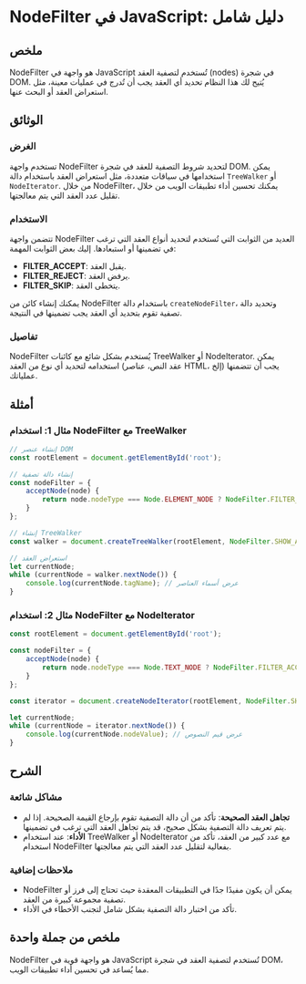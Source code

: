 <!--
Meta Description: # NodeFilter في JavaScript: دليل شامل ## ملخص NodeFilter هو واجهة في JavaScript تُستخدم لتصفية العقد (nodes) في شجرة DOM. يُتيح لك هذا النظام تحديد أي...
Meta Keywords: nodefilter, العقد, دالة, const, node
-->

# NodeFilter في JavaScript: دليل شامل

## ملخص
NodeFilter هو واجهة في JavaScript تُستخدم لتصفية العقد (nodes) في شجرة DOM. يُتيح لك هذا النظام تحديد أي العقد يجب أن تُدرج في عمليات معينة، مثل استعراض العقد أو البحث عنها.

## الوثائق
### الغرض
تستخدم واجهة NodeFilter لتحديد شروط التصفية للعقد في شجرة DOM. يمكن استخدامها في سياقات متعددة، مثل استعراض العقد باستخدام دالة `TreeWalker` أو `NodeIterator`. من خلال NodeFilter، يمكنك تحسين أداء تطبيقات الويب من خلال تقليل عدد العقد التي يتم معالجتها.

### الاستخدام
تتضمن واجهة NodeFilter العديد من الثوابت التي تُستخدم لتحديد أنواع العقد التي ترغب في تضمينها أو استبعادها. إليك بعض الثوابت المهمة:

- **FILTER_ACCEPT**: يقبل العقد.
- **FILTER_REJECT**: يرفض العقد.
- **FILTER_SKIP**: يتخطى العقد.

يمكنك إنشاء كائن من NodeFilter باستخدام دالة `createNodeFilter`، وتحديد دالة تصفية تقوم بتحديد أي العقد يجب تضمينها في النتيجة.

### تفاصيل
NodeFilter يُستخدم بشكل شائع مع كائنات TreeWalker أو NodeIterator. يمكن استخدامه لتحديد أي نوع من العقد (عقد النص، عناصر HTML، إلخ) يجب أن تتضمنها عملياتك. 

## أمثلة
### مثال 1: استخدام NodeFilter مع TreeWalker
```javascript
// إنشاء عنصر DOM
const rootElement = document.getElementById('root');

// إنشاء دالة تصفية
const nodeFilter = {
    acceptNode(node) {
        return node.nodeType === Node.ELEMENT_NODE ? NodeFilter.FILTER_ACCEPT : NodeFilter.FILTER_SKIP;
    }
};

// إنشاء TreeWalker
const walker = document.createTreeWalker(rootElement, NodeFilter.SHOW_ALL, nodeFilter);

// استعراض العقد
let currentNode;
while (currentNode = walker.nextNode()) {
    console.log(currentNode.tagName); // عرض أسماء العناصر
}
```

### مثال 2: استخدام NodeFilter مع NodeIterator
```javascript
const rootElement = document.getElementById('root');

const nodeFilter = {
    acceptNode(node) {
        return node.nodeType === Node.TEXT_NODE ? NodeFilter.FILTER_ACCEPT : NodeFilter.FILTER_SKIP;
    }
};

const iterator = document.createNodeIterator(rootElement, NodeFilter.SHOW_ALL, nodeFilter);

let currentNode;
while (currentNode = iterator.nextNode()) {
    console.log(currentNode.nodeValue); // عرض قيم النصوص
}
```

## الشرح
### مشاكل شائعة
- **تجاهل العقد الصحيحة**: تأكد من أن دالة التصفية تقوم بإرجاع القيمة الصحيحة. إذا لم يتم تعريف دالة التصفية بشكل صحيح، قد يتم تجاهل العقد التي ترغب في تضمينها.
- **الأداء**: عند استخدام TreeWalker أو NodeIterator مع عدد كبير من العقد، تأكد من استخدام NodeFilter بفعالية لتقليل عدد العقد التي يتم معالجتها.

### ملاحظات إضافية
- NodeFilter يمكن أن يكون مفيدًا جدًا في التطبيقات المعقدة حيث تحتاج إلى فرز أو تصفية مجموعة كبيرة من العقد.
- تأكد من اختبار دالة التصفية بشكل شامل لتجنب الأخطاء في الأداء.

## ملخص من جملة واحدة
NodeFilter هو واجهة قوية في JavaScript تُستخدم لتصفية العقد في شجرة DOM، مما يُساعد في تحسين أداء تطبيقات الويب.